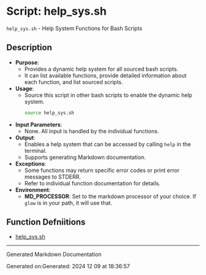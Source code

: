 # Script: help_sys.sh
`help_sys.sh` - Help System Functions for Bash Scripts
## Description
- **Purpose**: 
  - Provides a dynamic help system for all sourced bash scripts.
  - It can list available functions, provide detailed information about each function, and list sourced scripts.
- **Usage**: 
  - Source this script in other bash scripts to enable the dynamic help system.
    ```bash
    source help_sys.sh
    ```
- **Input Parameters**: 
  - None. All input is handled by the individual functions.
- **Output**: 
  - Enables a help system that can be accessed by calling `help` in the terminal.
  - Supports generating Markdown documentation.
- **Exceptions**: 
  - Some functions may return specific error codes or print error messages to STDERR.
  - Refer to individual function documentation for details.
- **Environment**:
  - **MD_PROCESSOR**: Set to the markdown processor of your choice. If `glow` is in your path, it will use that.



## Function Defniitions

* [help_sys.sh](/bin/shinclude/help_sys_sh.md)


---

Generated Markdown Documentation

Generated on:Generated: 2024 12 09 at 18:36:57
